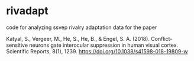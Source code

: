 # rivadapt

code for analyzing ssvep rivalry adaptation data for the paper

Katyal, S., Vergeer, M., He, S., He, B., & Engel, S. A. (2018). Conflict-sensitive neurons gate interocular suppression in human visual cortex. Scientific Reports, 8(1), 1239. https://doi.org/10.1038/s41598-018-19809-w

